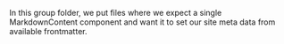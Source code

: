 In this group folder, we put files where we expect a single MarkdownContent component and want it to set our site meta data from available frontmatter.
